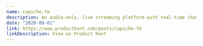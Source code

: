 ```yaml
---
name: capiche.fm
description: An audio-only, live streaming platform with real-time chat and audience participation. Deprecated.
date: "2020-09-01"
link: https://www.producthunt.com/posts/capiche-fm
linkDescription: View on Product Hunt
---
```

